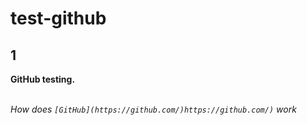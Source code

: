 # test-github
  
## 1

**GitHub testing.**

<br> _How does `[GitHub](https://github.com/)https://github.com/)` work_

